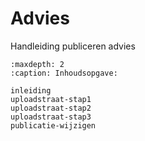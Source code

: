 # Advies

Handleiding publiceren advies

```{toctree}
:maxdepth: 2
:caption: Inhoudsopgave:

inleiding
uploadstraat-stap1
uploadstraat-stap2
uploadstraat-stap3
publicatie-wijzigen
```
